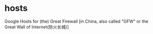 # hosts
Google Hosts for (the) Great Firewall [in China, also called "GFW" or the Great Wall of Internet(防火长城)]
